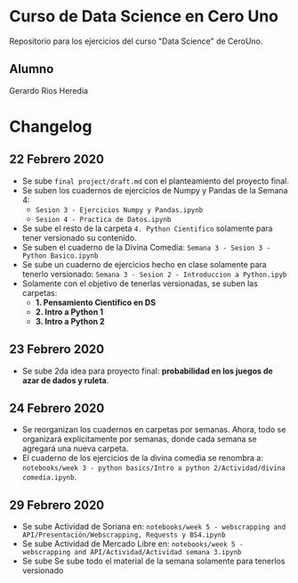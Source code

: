 # Curso de Data Science en Cero Uno

Repositorio para los ejercicios del curso "Data Science" de CeroUno.

## Alumno

Gerardo Rios Heredia

# Changelog

## 22 Febrero 2020
- Se sube `final project/draft.md` con el planteamiento del proyecto final.
- Se suben los cuadernos de ejercicios de Numpy y Pandas de la Semana 4:
    - `Sesion 3 - Ejercicios Numpy y Pandas.ipynb`
    - `Sesion 4 - Practica de Datos.ipynb`
- Se sube el resto de la carpeta `4. Python Cientifico` solamente para tener versionado su contenido.
- Se suben el cuaderno de la Divina Comedia: `Semana 3 - Sesion 3 - Python Basico.ipynb`
- Se sube un cuaderno de ejercicios hecho en clase solamente para tenerlo versionado: `Semana 3 - Sesion 2 - Introduccion a Python.ipyb`
- Solamente con el objetivo de tenerlas versionadas, se suben las carpetas:
    - **1. Pensamiento Cientifico en DS**
    - **2. Intro a Python 1**
    - **3. Intro a Python 2**

## 23 Febrero 2020
- Se sube 2da idea para proyecto final: **probabilidad en los juegos de azar de dados y ruleta**.

## 24 Febrero 2020
- Se reorganizan los cuadernos en carpetas por semanas. Ahora, todo se organizará explícitamente por semanas, donde cada semana se agregará una nueva carpeta.
- El cuaderno de los ejercicios de la divina comedia se renombra a: `notebooks/week 3 - python basics/Intro a python 2/Actividad/divina comedia.ipynb`.

## 29 Febrero 2020
- Se sube Actividad de Soriana en: `notebooks/week 5 - webscrapping and API/Presentación/Webscrapping, Requests y BS4.ipynb`
- Se sube Actividad de Mercado Libre en: `notebooks/week 5 - webscrapping and API/Actividad/Actividad semana 3.ipynb`
- Se sube Se sube todo el material de la semana solamente para tenerlos versionado
